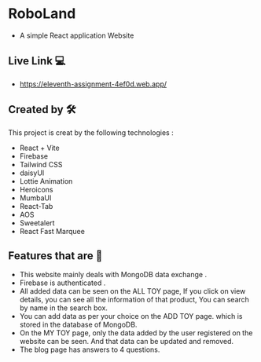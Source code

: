 
#  RoboLand
- A simple React application Website




## Live Link 💻

- https://eleventh-assignment-4ef0d.web.app/


## Created by 🛠

This project is creat by the following technologies :

- React + Vite
- Firebase
- Tailwind CSS
- daisyUI
- Lottie Animation
- Heroicons
- MumbaUI
- React-Tab
- AOS
- Sweetalert
- React Fast Marquee


## Features that are 🔩

- This website mainly deals with MongoDB data exchange .
- Firebase is authenticated .
- All added data can be seen on the ALL TOY page, If you click on view details, you can see all the information of that product, You can search by name in the search box.
- You can add data as per your choice on the ADD TOY page. which is stored in the database of MongoDB.
- On the MY TOY page, only the data added by the user registered on the website can be seen. And that data can be updated and removed.
- The blog page has answers to 4 questions.



